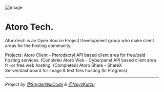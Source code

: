 ![image](https://cdn.discordapp.com/attachments/1037824534880993310/1084226666991206530/New_Project_3.png)

# Atoro Tech.

AtoroTech is an Open Source Project Development group who make client areas for the hosting community.

Projects:
Atoro Client - Pterodactyl API based client area for free/paid hosting services. (Conplete)
Atoro Web - Cyberpanel API based client area fr=or free web hosting. (Completed)
Atoro Share - ShareX Server/dashboard for image & text files hosting (In Progress)

***

*Project by [@SnyderWillCode](https://github.com/SnyderWillCode) & [@NayzKutzu](https://github.com/nayskutzu)*
